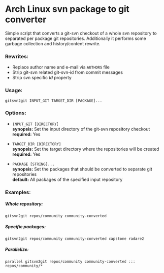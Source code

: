 Arch Linux svn package to git converter
=======================================

Simple script that converts a git-svn checkout of a whole svn repository to separated per package git repositories.
Additionally it performs some garbage collection and history/content rewrite.

### Rewrites:

- Replace author name and e-mail via ```AUTHORS``` file
- Strip git-svn related git-svn-id from commit messages
- Strip svn specific $Id$ property


### Usage:

    gitsvn2git INPUT_GIT TARGET_DIR [PACKAGE]...


### Options:

- `INPUT_GIT [DIRECTORY]`  
**synopsis:** Set the input directory of the git-svn repository checkout  
**required:** Yes  


- `TARGET_DIR [DIRECTORY]`  
**synopsis:** Set the target directory where the repositories will be created  
**required:** Yes  


- `PACKAGE [STRING]...`  
**synopsis:** Set the packages that should be converted to separate git repositories  
**default:** All packages of the specified input repository  


### Examples:

##### Whole repository:

    gitsvn2git repos/community community-converted


##### Specific packages:

    gitsvn2git repos/community community-converted capstone radare2


##### Parallelize:

    parallel gitsvn2git repos/community community-converted ::: repos/community/*


